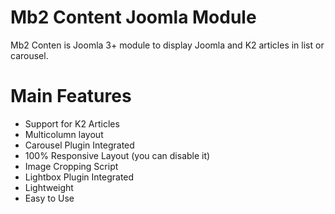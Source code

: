 # Mb2 Content Joomla Module
Mb2 Conten is Joomla 3+ module to display Joomla and K2 articles in list or carousel.
# Main Features
<ul>
<li>Support for K2 Articles</li>
<li>Multicolumn layout</li>
<li>Carousel Plugin Integrated</li>
<li>100% Responsive Layout (you can disable it)
<li>Image Cropping Script</li>
<li>Lightbox Plugin Integrated</li>
<li>Lightweight</li>
<li>Easy to Use</li>
</ul>

